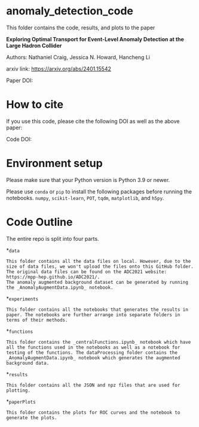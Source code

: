 # anomaly_detection_code

This folder contains the code, results, and plots to the paper 

__Exploring Optimal Transport for Event-Level Anomaly Detection at the Large Hadron Collider__

Authors: Nathaniel Craig, Jessica N. Howard, Hancheng Li

arxiv link: https://arxiv.org/abs/2401.15542

Paper DOI: 

# How to cite
If you use this code, please cite the following DOI as well as the above paper:

Code DOI:

# Environment setup

Please make sure that your Python version is Python 3.9 or newer. 

Please use ```conda``` or ```pip``` to install the following packages before running the notebooks. 
```numpy```,
```scikit-learn```,
```POT```,
```tqdm```,
```matplotlib```,
and ```h5py```. 

# Code Outline

The entire repo is split into four parts. 

*```data```

    This folder contains all the data files on local. However, due to the size of data files, we won't upload the files onto this GitHub folder. 
    The original data files can be found on the ADC2021 website: https://mpp-hep.github.io/ADC2021/. 
    The anomaly augmented background dataset can be generated by running the _AnomalyAugmentData.ipynb_ notebook. 

*```experiments```

    This folder contains all the notebooks that generates the results in paper. The notebooks are further arrange into separate folders in terms of their methods. 

*```functions```

    This folder contains the _centralFunctions.ipynb_ notebook which have all the functions used in the notebooks as well as a notebook for testing of the functions. The dataProcessing folder contains the _AnomalyAugmentData.ipynb_ notebook which generates the augmented background data. 

*```results```

    This folder contains all the JSON and npz files that are used for plotting. 

*```paperPlots```
    
    This folder contains the plots for ROC curves and the notebook to generate the plots. 